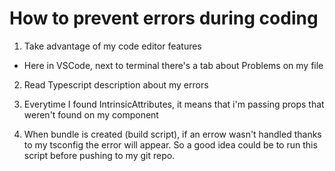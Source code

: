 # How to prevent errors during coding

1. Take advantage of my code editor features

- Here in VSCode, next to terminal there's a tab about Problems on my file

2. Read Typescript description about my errors

3. Everytime I found IntrinsicAttributes, it means that i'm passing props that weren't found on my component

4. When bundle is created (build script), if an errow wasn't handled thanks to my tsconfig the error will appear. So a good idea could be to run this script before pushing to my git repo.
